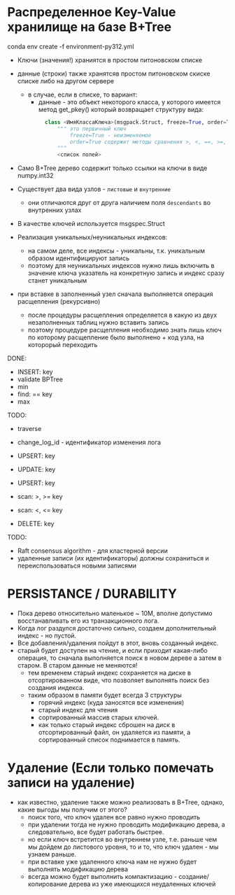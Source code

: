 ﻿# Распределенное Key-Value хранилище на базе B+Tree

conda env create -f environment-py312.yml

- Ключи (значения!) храниятся в простом питоновском списке
- данные (строки) также хранятсяв простом питоновском скиске списке либо на другом сервере
  - в случае, если в списке, то вариант:
    - данные - это объект некоторого класса, у которого имеется метод get_pkey()
      который возвращает структуру вида: 
      ````python
        class <ИмяКлассаКлюча>(msgpack.Struct, freeze=True, order=True):
            """ это первичный ключ 
                freeze=True - неизменяемое
                order=True содержит методы сравнения >, <, ==, >=, <=
            """
            <список полей>
      ````
- Само B+Tree дерево содержит только ссылки на ключи в виде numpy.int32

- Существует два вида узлов - `листовые` и `внутренние`
  - они отличаются друг от друга наличием поля `descendants` во внутренних узлах
- В качестве ключей используется msgspec.Struct
- Реализация уникальных/неуникальных индексов:
  - на самом деле, все индексы - уникальны, т.к. уникальным образом
    идентифицируют запись
  - поэтому для неуникальных индексов нужно лишь включить в значение ключа указатель на конкретную запись
    и индекс сразу станет уникальным

- при вставке в заполненный узел сначала выполняется операция расщепления (рекурсивно)
  - после процедуры расщепления определяется в какую из двух незаполненных таблиц нужно вставить запись
  - поэтому процедуре расщепления необходимо знать лишь ключ по которому расщепление было выполнено + код узла, на которорый переходить

DONE:
- INSERT: key
- validate BPTree
- min
- find: == key
- max

TODO:
- traverse
- change_log_id - идентификатор изменения лога

- UPSERT: key
- UPDATE: key
- UPSERT: key

- scan: >, >= key
- scan: <, <= key

- DELETE: key

TODO:
- Raft consensus algorithm - для кластерной версии
- удаленные записи (их идентификаторы) должны сохраниться и переиспользоваться новыми записями

# PERSISTANCE / DURАBILITY

- Пока дерево относительно маленькое ~ 10M, вполне допустимо восстанавливать его из транзакционного лога.
- Когда лог раздулся достаточно сильно, создаем дополнительный индекс - но пустой.
- Все добавления/удаления пойдут в этот, вновь созданный индекс.
- старый будет доступен на чтение, и если приходит какая-либо операция, то сначала выполняется поиск в новом дереве
  а затем в старом. В старом данные не меняются! 
  - тем временем старый индекс сохраняется на диске в отсортированном виде, 
    что позволяет выполнять поиск без создания индекса.
  - таким образом в памяти будет всегда 3 структуры
    - горячий индекс (куда заносятся все изменения)
    - старый индекс для чтения
    - сортированный массив старых ключей.
    - как только старый индекс сброшен на диск в отсортированный файл, он удаляется из памяти,
      а сортированный список поднимается в память.


# Удаление (Если только помечать записи на удаление)
- как известно, удаление также можно реализовать в B+Tree, однако, какие выгоды мы получим от этого?
  - поиск того, что ключ удален все равно нужно проводить
  - при удалении тогда не нужно проводить модификацию дерева, а следовательно, все будет работать быстрее.
  - но если ключ встретится во внутреннем узле, т.е. раньше чем мы дойдем до листового уровня,
    то и то, что ключ удален - мы узнаем раньше.
  - при вставке уже удаленного ключа нам не нужно будет выполнять модификацию дерева
  - всегда можно будет выполнить компактизацию - создание/копирование дерева из уже имеющихся неудаленных ключей
